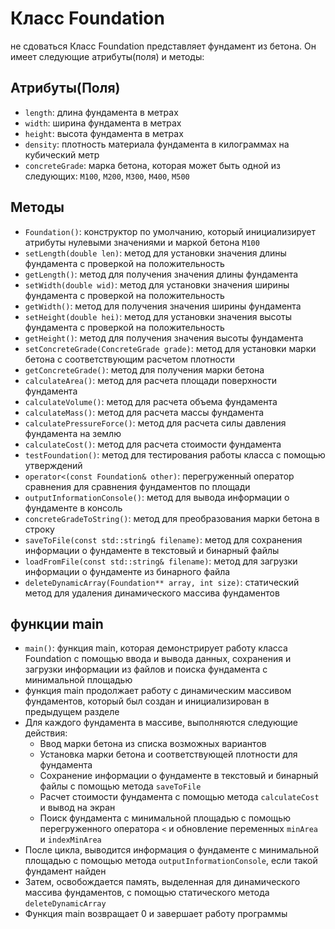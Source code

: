 # Класс Foundation
не сдоваться
Класс Foundation представляет фундамент из бетона. Он имеет следующие атрибуты(поля) и методы:

## Атрибуты(Поля)

- `length`: длина фундамента в метрах
- `width`: ширина фундамента в метрах
- `height`: высота фундамента в метрах
- `density`: плотность материала фундамента в килограммах на кубический метр
- `concreteGrade`: марка бетона, которая может быть одной из следующих: `M100`, `M200`, `M300`, `M400`, `M500`

## Методы

- `Foundation()`: конструктор по умолчанию, который инициализирует атрибуты нулевыми значениями и маркой бетона `M100`
- `setLength(double len)`: метод для установки значения длины фундамента с проверкой на положительность
- `getLength()`: метод для получения значения длины фундамента
- `setWidth(double wid)`: метод для установки значения ширины фундамента с проверкой на положительность
- `getWidth()`: метод для получения значения ширины фундамента
- `setHeight(double hei)`: метод для установки значения высоты фундамента с проверкой на положительность
- `getHeight()`: метод для получения значения высоты фундамента
- `setConcreteGrade(ConcreteGrade grade)`: метод для установки марки бетона с соответствующим расчетом плотности
- `getConcreteGrade()`: метод для получения марки бетона
- `calculateArea()`: метод для расчета площади поверхности фундамента
- `calculateVolume()`: метод для расчета объема фундамента
- `calculateMass()`: метод для расчета массы фундамента
- `calculatePressureForce()`: метод для расчета силы давления фундамента на землю
- `calculateCost()`: метод для расчета стоимости фундамента
- `testFoundation()`: метод для тестирования работы класса с помощью утверждений
- `operator<(const Foundation& other)`: перегруженный оператор сравнения для сравнения фундаментов по площади
- `outputInformationConsole()`: метод для вывода информации о фундаменте в консоль
- `concreteGradeToString()`: метод для преобразования марки бетона в строку
- `saveToFile(const std::string& filename)`: метод для сохранения информации о фундаменте в текстовый и бинарный файлы
- `loadFromFile(const std::string& filename)`: метод для загрузки информации о фундаменте из бинарного файла
- `deleteDynamicArray(Foundation** array, int size)`: статический метод для удаления динамического массива фундаментов
##  функции main
- `main()`: функция main, которая демонстрирует работу класса Foundation с помощью ввода и вывода данных, сохранения и загрузки информации из файлов и поиска фундамента с минимальной площадью
-  функция main продолжает работу с динамическим массивом фундаментов, который был создан и инициализирован в предыдущем разделе
- Для каждого фундамента в массиве, выполняются следующие действия:
  - Ввод марки бетона из списка возможных вариантов
  - Установка марки бетона и соответствующей плотности для фундамента
  - Сохранение информации о фундаменте в текстовый и бинарный файлы с помощью метода `saveToFile`
  - Расчет стоимости фундамента с помощью метода `calculateCost` и вывод на экран
  - Поиск фундамента с минимальной площадью с помощью перегруженного оператора `<` и обновление переменных `minArea` и `indexMinArea`
- После цикла, выводится информация о фундаменте с минимальной площадью с помощью метода `outputInformationConsole`, если такой фундамент найден
- Затем, освобождается память, выделенная для динамического массива фундаментов, с помощью статического метода `deleteDynamicArray`
- Функция main возвращает 0 и завершает работу программы
